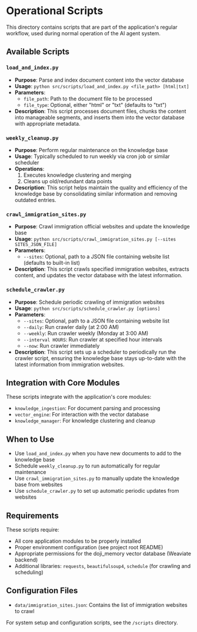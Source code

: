 # Operational Scripts

This directory contains scripts that are part of the application's regular workflow, used during normal operation of the AI agent system.

## Available Scripts

### `load_and_index.py`
- **Purpose**: Parse and index document content into the vector database
- **Usage**: `python src/scripts/load_and_index.py <file_path> [html|txt]`
- **Parameters**:
  - `file_path`: Path to the document file to be processed
  - `file_type`: Optional, either "html" or "txt" (defaults to "txt")
- **Description**: This script processes document files, chunks the content into manageable segments, and inserts them into the vector database with appropriate metadata.

### `weekly_cleanup.py`
- **Purpose**: Perform regular maintenance on the knowledge base
- **Usage**: Typically scheduled to run weekly via cron job or similar scheduler
- **Operations**:
  1. Executes knowledge clustering and merging
  2. Cleans up old/redundant data points
- **Description**: This script helps maintain the quality and efficiency of the knowledge base by consolidating similar information and removing outdated entries.

### `crawl_immigration_sites.py`
- **Purpose**: Crawl immigration official websites and update the knowledge base
- **Usage**: `python src/scripts/crawl_immigration_sites.py [--sites SITES_JSON_FILE]`
- **Parameters**:
  - `--sites`: Optional, path to a JSON file containing website list (defaults to built-in list)
- **Description**: This script crawls specified immigration websites, extracts content, and updates the vector database with the latest information.

### `schedule_crawler.py`
- **Purpose**: Schedule periodic crawling of immigration websites
- **Usage**: `python src/scripts/schedule_crawler.py [options]`
- **Parameters**:
  - `--sites`: Optional, path to a JSON file containing website list
  - `--daily`: Run crawler daily (at 2:00 AM)
  - `--weekly`: Run crawler weekly (Monday at 3:00 AM)
  - `--interval HOURS`: Run crawler at specified hour intervals
  - `--now`: Run crawler immediately
- **Description**: This script sets up a scheduler to periodically run the crawler script, ensuring the knowledge base stays up-to-date with the latest information from immigration websites.

## Integration with Core Modules

These scripts integrate with the application's core modules:
- `knowledge_ingestion`: For document parsing and processing
- `vector_engine`: For interaction with the vector database
- `knowledge_manager`: For knowledge clustering and cleanup

## When to Use

- Use `load_and_index.py` when you have new documents to add to the knowledge base
- Schedule `weekly_cleanup.py` to run automatically for regular maintenance
- Use `crawl_immigration_sites.py` to manually update the knowledge base from websites
- Use `schedule_crawler.py` to set up automatic periodic updates from websites

## Requirements

These scripts require:
- All core application modules to be properly installed
- Proper environment configuration (see project root README)
- Appropriate permissions for the doji_memory vector database (Weaviate backend)
- Additional libraries: `requests`, `beautifulsoup4`, `schedule` (for crawling and scheduling)

## Configuration Files

- `data/immigration_sites.json`: Contains the list of immigration websites to crawl

For system setup and configuration scripts, see the `/scripts` directory.  